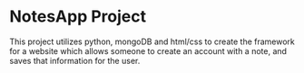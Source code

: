 # NotesApp Project
This project utilizes python, mongoDB and html/css to create the framework for a website which allows someone to create an account with a note, and saves that information for the user.
